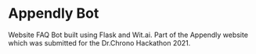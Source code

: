 # Appendly Bot
Website FAQ Bot built using Flask and Wit.ai. Part of the Appendly website which was submitted for the Dr.Chrono Hackathon 2021.
